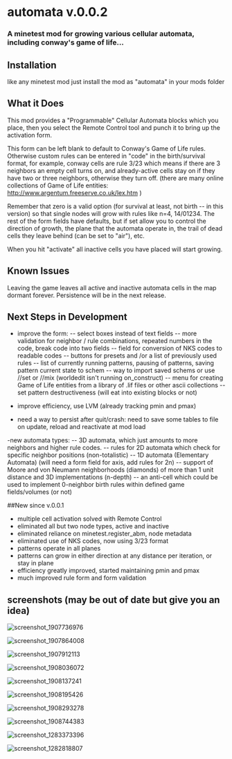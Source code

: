 # automata v.0.0.2
### A minetest mod for growing various cellular automata, including conway's game of life...

## Installation
like any minetest mod just install the mod as "automata" in your mods folder

## What it Does
This mod provides a "Programmable" Cellular Automata blocks which you place, then you select the Remote Control tool and punch it to bring up the activation form.

This form can be left blank to default to Conway's Game of Life rules. Otherwise custom rules can be entered in "code" in the birth/survival format, for example, conway cells are rule 3/23 which means if there are 3 neighbors an empty cell turns on, and already-active cells stay on if they have two or three neighbors, otherwise they turn off. (there are many online collections of Game of Life entities: http://www.argentum.freeserve.co.uk/lex.htm )

Remember that zero is a valid option (for survival at least, not birth -- in this version) so that single nodes will grow with rules like n=4, 14/01234. The rest of the form fields have defaults, but if set allow you to control the direction of growth, the plane that the automata operate in, the trail of dead cells they leave behind (can be set to "air"), etc.

When you hit "activate" all inactive cells you have placed will start growing.

## Known Issues
Leaving the game leaves all active and inactive automata cells in the map dormant forever. Persistence will be in the next release.

## Next Steps in Development
- improve the form:
-- select boxes instead of text fields
-- more validation for neighbor / rule combinations, repeated numbers in the code, break code into two fields
-- field for conversion of NKS codes to readable codes
-- buttons for presets and /or a list of previously used rules
-- list of currently running patterns, pausing of patterns, saving pattern current state to schem
-- way to import saved schems or use //set or //mix (worldedit isn't running on_construct)
-- menu for creating Game of Life entities from a library of .lif files or other ascii collections
-- set pattern destructiveness (will eat into existing blocks or not)

- improve efficiency, use LVM (already tracking pmin and pmax)

- need a way to persist after quit/crash: need to save some tables to file on update, reload and reactivate at mod load

-new automata types:
-- 3D automata, which just amounts to more neighbors and higher rule codes.
-- rules for 2D automata which check for specific neighbor positions (non-totalistic)
-- 1D automata (Elementary Automata) (will need a form field for axis, add rules for 2n)
-- support of Moore and von Neumann neighborhoods (diamonds) of more than 1 unit distance and 3D implementations (n-depth)
-- an anti-cell which could be used to implement 0-neighbor birth rules within defined game fields/volumes (or not)

##New since v.0.0.1
- multiple cell activation solved with Remote Control
- eliminated all but two node types, active and inactive
- eliminated reliance on minetest.register_abm, node metadata
- eliminated use of NKS codes, now using 3/23 format
- patterns operate in all planes
- patterns can grow in either direction at any distance per iteration, or stay in plane
- efficiency greatly improved, started maintaining pmin and pmax
- much improved rule form and form validation

## screenshots (may be out of date but give you an idea)

![screenshot_1907736976](https://cloud.githubusercontent.com/assets/12679496/8023523/2dbb2b7c-0ccc-11e5-987c-96a8e3472966.png)

![screenshot_1907864008](https://cloud.githubusercontent.com/assets/12679496/8023522/2db88502-0ccc-11e5-9978-9a55003d790e.png)

![screenshot_1907912113](https://cloud.githubusercontent.com/assets/12679496/8023524/2dc2b4e6-0ccc-11e5-9e07-04959e47b350.png)

![screenshot_1908036072](https://cloud.githubusercontent.com/assets/12679496/8023525/2dc4ff08-0ccc-11e5-8912-251568a7ec82.png)

![screenshot_1908137241](https://cloud.githubusercontent.com/assets/12679496/8023528/2dd0614a-0ccc-11e5-8574-23618fdd6b94.png)

![screenshot_1908195426](https://cloud.githubusercontent.com/assets/12679496/8023526/2dc70514-0ccc-11e5-9a21-400ccf680d3f.png)

![screenshot_1908293278](https://cloud.githubusercontent.com/assets/12679496/8023527/2dcf94c2-0ccc-11e5-9992-b3ad5f71dbf5.png)

![screenshot_1908744383](https://cloud.githubusercontent.com/assets/12679496/8023529/2dd52108-0ccc-11e5-97fa-079e3c144bba.png)

![screenshot_1283373396](https://cloud.githubusercontent.com/assets/12679496/7900632/e475fbf0-0720-11e5-97e1-205afa946526.png)

![screenshot_1282818807](https://cloud.githubusercontent.com/assets/12679496/7900621/71aa9c34-0720-11e5-8c5a-1e9e3e59e7c4.png)

